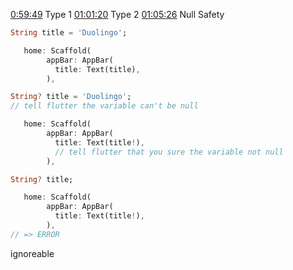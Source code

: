 [ 0:59:49](https://www.youtube.com/watch?v=3kaGC_DrUnw&list=WL&index=1&t=3589s) Type 1
[01:01:20](https://www.youtube.com/watch?v=3kaGC_DrUnw&list=WL&index=1&t=3680s) Type 2
[01:05:26](https://www.youtube.com/watch?v=3kaGC_DrUnw&list=WL&index=1&t=3926s) Null Safety
```dart
String title = 'Duolingo';

   home: Scaffold(
        appBar: AppBar(
          title: Text(title),
        ),
```

```dart
String? title = 'Duolingo';
// tell flutter the variable can't be null

   home: Scaffold(
        appBar: AppBar(
          title: Text(title!),
          // tell flutter that you sure the variable not null
        ),
```

```dart
String? title;

   home: Scaffold(
        appBar: AppBar(
          title: Text(title!),
        ),
// => ERROR
```

ignoreable
